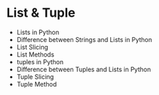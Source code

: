 # List & Tuple

- Lists in Python
- Difference between Strings and Lists in Python
- List Slicing
- List Methods
- tuples in Python
- Difference between Tuples and Lists in Python
- Tuple Slicing
- Tuple Method

